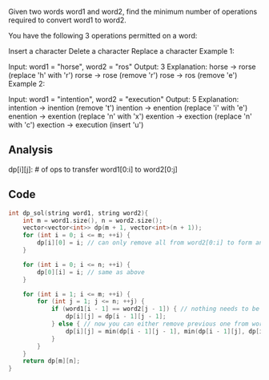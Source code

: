 Given two words word1 and word2, find the minimum number of operations required to convert word1 to word2.

You have the following 3 operations permitted on a word:

Insert a character
Delete a character
Replace a character
Example 1:

Input: word1 = "horse", word2 = "ros"
Output: 3
Explanation: 
horse -> rorse (replace 'h' with 'r')
rorse -> rose (remove 'r')
rose -> ros (remove 'e')
Example 2:

Input: word1 = "intention", word2 = "execution"
Output: 5
Explanation: 
intention -> inention (remove 't')
inention -> enention (replace 'i' with 'e')
enention -> exention (replace 'n' with 'x')
exention -> exection (replace 'n' with 'c')
exection -> execution (insert 'u')

## Analysis

dp[i][j]: # of ops to transfer word1[0:i] to word2[0:j]

## Code

```c
int dp_sol(string word1, string word2){
    int m = word1.size(), n = word2.size();
    vector<vector<int>> dp(m + 1, vector<int>(n + 1));
    for (int i = 0; i <= m; ++i) {
        dp[i][0] = i; // can only remove all from word2[0:i] to form an empty word1
    }

    for (int i = 0; i <= n; ++i) {
        dp[0][i] = i; // same as above
    }

    for (int i = 1; i <= m; ++i) {
        for (int j = 1; j <= n; ++j) {
            if (word1[i - 1] == word2[j - 1]) { // nothing needs to be changed, because they are the same
                dp[i][j] = dp[i - 1][j - 1];
            } else { // now you can either remove previous one from word1, add is equal to remove one from word2, or replace current one (no change)
                dp[i][j] = min(dp[i - 1][j - 1], min(dp[i - 1][j], dp[i][j - 1])) + 1; // +1 for the current op
            }
        }
    }
    return dp[m][n];
} 
```

